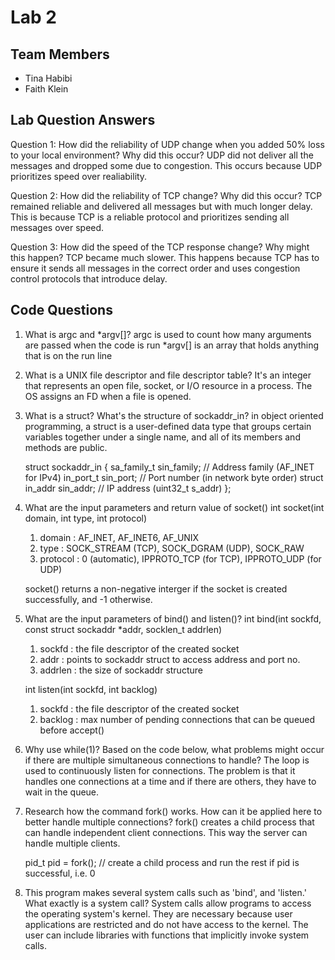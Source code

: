 # Lab 2

## Team Members
- Tina Habibi
- Faith Klein

## Lab Question Answers

Question 1: How did the reliability of UDP change when you added 50% loss to your local
environment? Why did this occur?
    UDP did not deliver all the messages and dropped some due to congestion. 
    This occurs because UDP prioritizes speed over realiability.

Question 2: How did the reliability of TCP change? Why did this occur? 
    TCP remained reliable and delivered all messages but with much longer delay.
    This is because TCP is a reliable protocol and prioritizes sending all messages over speed. 

Question 3: How did the speed of the TCP response change? Why might this happen?
    TCP became much slower. This happens because TCP has to ensure it sends all messages
    in the correct order and uses congestion control protocols that introduce delay. 


## Code Questions 
1. What is argc and *argv[]?
    argc is used to count how many arguments are passed when the code is run
    *argv[] is an array that holds anything that is on the run line  
    
2. What is a UNIX file descriptor and file descriptor table?
    It's an integer that represents an open file, socket, or I/O resource in a process. The OS assigns an FD when a file is opened.

3. What is a struct? What's the structure of sockaddr_in?
    in object oriented programming, a struct is a user-defined data type that groups certain variables together under a single name, and all of its members and methods are public.
    
    struct sockaddr_in {
        sa_family_t    sin_family;  // Address family (AF_INET for IPv4)
        in_port_t      sin_port;    // Port number (in network byte order) 
        struct in_addr sin_addr;    // IP address (uint32_t s_addr)
    };


4. What are the input parameters and return value of socket()
    int socket(int domain, int type, int protocol)
    1) domain : AF_INET, AF_INET6, AF_UNIX
    2) type : SOCK_STREAM (TCP), SOCK_DGRAM (UDP), SOCK_RAW
    3) protocol : 0 (automatic), IPPROTO_TCP (for TCP), IPPROTO_UDP (for UDP)

    socket() returns a non-negative interger if the socket is created successfully, and -1 otherwise. 


5. What are the input parameters of bind() and listen()?
    int bind(int sockfd, const struct sockaddr *addr, socklen_t addrlen)
    1) sockfd : the file descriptor of the created socket
    2) addr : points to sockaddr struct to access address and port no. 
    3) addrlen : the size of sockaddr structure

    int listen(int sockfd, int backlog)
    1) sockfd : the file descriptor of the created socket
    2) backlog : max number of pending connections that can be queued before accept()
    

6.  Why use while(1)? Based on the code below, what problems might occur if there are multiple simultaneous connections to handle?
    The loop is used to continuously listen for connections. The problem is that it handles one connections at a time and if there are others, they have to wait in the queue.


7. Research how the command fork() works. How can it be applied here to better handle multiple connections?
    fork() creates a child process that can handle independent client connections. This way the server can handle multiple clients. 

    pid_t pid = fork(); // create a child process
    and run the rest if pid is successful, i.e. 0

8. This program makes several system calls such as 'bind', and 'listen.' What exactly is a system call?
    System calls allow programs to access the operating system's kernel. They are necessary because user applications are restricted and do not have access to the kernel. The user can include libraries with functions that implicitly invoke system calls.  



